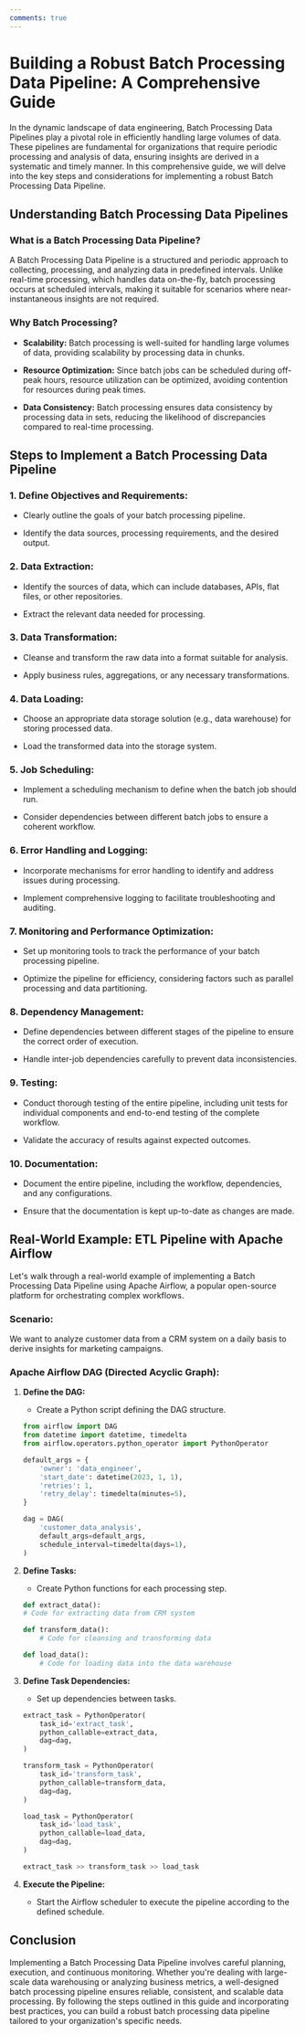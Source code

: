 ```yaml
---
comments: true
---
```


# **Building a Robust Batch Processing Data Pipeline: A Comprehensive Guide**

In the dynamic landscape of data engineering, Batch Processing Data Pipelines play a pivotal role in efficiently handling large volumes of data. These pipelines are fundamental for organizations that require periodic processing and analysis of data, ensuring insights are derived in a systematic and timely manner. In this comprehensive guide, we will delve into the key steps and considerations for implementing a robust Batch Processing Data Pipeline.

## **Understanding Batch Processing Data Pipelines**

### **What is a Batch Processing Data Pipeline?**

A Batch Processing Data Pipeline is a structured and periodic approach to collecting, processing, and analyzing data in predefined intervals. Unlike real-time processing, which handles data on-the-fly, batch processing occurs at scheduled intervals, making it suitable for scenarios where near-instantaneous insights are not required.

### **Why Batch Processing?**

- **Scalability:** Batch processing is well-suited for handling large volumes of data, providing scalability by processing data in chunks.

- **Resource Optimization:** Since batch jobs can be scheduled during off-peak hours, resource utilization can be optimized, avoiding contention for resources during peak times.

- **Data Consistency:** Batch processing ensures data consistency by processing data in sets, reducing the likelihood of discrepancies compared to real-time processing.

## **Steps to Implement a Batch Processing Data Pipeline**

### **1. Define Objectives and Requirements:**

- Clearly outline the goals of your batch processing pipeline.

- Identify the data sources, processing requirements, and the desired output.

### **2. Data Extraction:**

- Identify the sources of data, which can include databases, APIs, flat files, or other repositories.

- Extract the relevant data needed for processing.

### **3. Data Transformation:**

- Cleanse and transform the raw data into a format suitable for analysis.

- Apply business rules, aggregations, or any necessary transformations.

### **4. Data Loading:**

- Choose an appropriate data storage solution (e.g., data warehouse) for storing processed data.

- Load the transformed data into the storage system.

### **5. Job Scheduling:**

- Implement a scheduling mechanism to define when the batch job should run.

- Consider dependencies between different batch jobs to ensure a coherent workflow.

### **6. Error Handling and Logging:**

- Incorporate mechanisms for error handling to identify and address issues during processing.

- Implement comprehensive logging to facilitate troubleshooting and auditing.

### **7. Monitoring and Performance Optimization:**

- Set up monitoring tools to track the performance of your batch processing pipeline.

- Optimize the pipeline for efficiency, considering factors such as parallel processing and data partitioning.

### **8. Dependency Management:**

- Define dependencies between different stages of the pipeline to ensure the correct order of execution.

- Handle inter-job dependencies carefully to prevent data inconsistencies.

### **9. Testing:**

- Conduct thorough testing of the entire pipeline, including unit tests for individual components and end-to-end testing of the complete workflow.

- Validate the accuracy of results against expected outcomes.

### **10. Documentation:**

- Document the entire pipeline, including the workflow, dependencies, and any configurations.

- Ensure that the documentation is kept up-to-date as changes are made.

## **Real-World Example: ETL Pipeline with Apache Airflow**

Let's walk through a real-world example of implementing a Batch Processing Data Pipeline using Apache Airflow, a popular open-source platform for orchestrating complex workflows.

### **Scenario:**

We want to analyze customer data from a CRM system on a daily basis to derive insights for marketing campaigns.

### **Apache Airflow DAG (Directed Acyclic Graph):**

1. **Define the DAG:**

    - Create a Python script defining the DAG structure.

    ```py
    from airflow import DAG
    from datetime import datetime, timedelta
    from airflow.operators.python_operator import PythonOperator

    default_args = {
        'owner': 'data_engineer',
        'start_date': datetime(2023, 1, 1),
        'retries': 1,
        'retry_delay': timedelta(minutes=5),
    }

    dag = DAG(
        'customer_data_analysis',
        default_args=default_args,
        schedule_interval=timedelta(days=1),
    )
    ```

2. **Define Tasks:**

    - Create Python functions for each processing step.

    ```py
    def extract_data():
    # Code for extracting data from CRM system

    def transform_data():
        # Code for cleansing and transforming data

    def load_data():
        # Code for loading data into the data warehouse
    ```

3. **Define Task Dependencies:**

    - Set up dependencies between tasks.

    ```py
    extract_task = PythonOperator(
        task_id='extract_task',
        python_callable=extract_data,
        dag=dag,
    )

    transform_task = PythonOperator(
        task_id='transform_task',
        python_callable=transform_data,
        dag=dag,
    )

    load_task = PythonOperator(
        task_id='load_task',
        python_callable=load_data,
        dag=dag,
    )

    extract_task >> transform_task >> load_task

    ```

4. **Execute the Pipeline:**

    - Start the Airflow scheduler to execute the pipeline according to the defined schedule.


## **Conclusion**

Implementing a Batch Processing Data Pipeline involves careful planning, execution, and continuous monitoring. Whether you're dealing with large-scale data warehousing or analyzing business metrics, a well-designed batch processing pipeline ensures reliable, consistent, and scalable data processing. By following the steps outlined in this guide and incorporating best practices, you can build a robust batch processing data pipeline tailored to your organization's specific needs.
